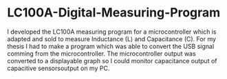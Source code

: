 # LC100A-Digital-Measuring-Program
I developed the LC100A measuring program for a microcontroller which is adapted and sold to measure Inductance (L) and Capacitance (C).
For my thesis I had to make a program which was able to convert the USB signal comming from the microcontroller. 
The microcontroller output was converted to a displayable graph so I could monitor capacitance output of capacitive sensorsoutput on my PC.

